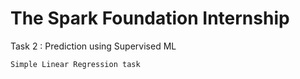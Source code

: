 # The Spark Foundation Internship
Task 2 : Prediction using Supervised ML

    Simple Linear Regression task 
